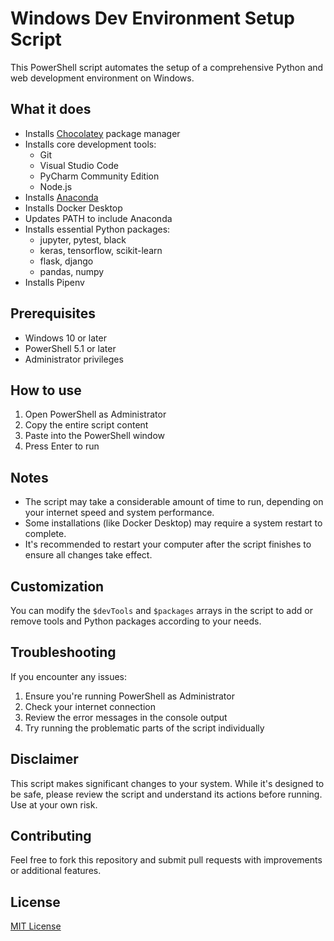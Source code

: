 # Windows Dev Environment Setup Script

This PowerShell script automates the setup of a comprehensive Python and web development environment on Windows.

## What it does

- Installs [Chocolatey](https://chocolatey.org/) package manager
- Installs core development tools:
  - Git
  - Visual Studio Code
  - PyCharm Community Edition
  - Node.js
- Installs [Anaconda](https://www.anaconda.com/)
- Installs Docker Desktop
- Updates PATH to include Anaconda
- Installs essential Python packages:
  - jupyter, pytest, black
  - keras, tensorflow, scikit-learn
  - flask, django
  - pandas, numpy
- Installs Pipenv

## Prerequisites

- Windows 10 or later
- PowerShell 5.1 or later
- Administrator privileges

## How to use

1. Open PowerShell as Administrator
2. Copy the entire script content
3. Paste into the PowerShell window
4. Press Enter to run

## Notes

- The script may take a considerable amount of time to run, depending on your internet speed and system performance.
- Some installations (like Docker Desktop) may require a system restart to complete.
- It's recommended to restart your computer after the script finishes to ensure all changes take effect.

## Customization

You can modify the `$devTools` and `$packages` arrays in the script to add or remove tools and Python packages according to your needs.

## Troubleshooting

If you encounter any issues:
1. Ensure you're running PowerShell as Administrator
2. Check your internet connection
3. Review the error messages in the console output
4. Try running the problematic parts of the script individually

## Disclaimer

This script makes significant changes to your system. While it's designed to be safe, please review the script and understand its actions before running. Use at your own risk.

## Contributing

Feel free to fork this repository and submit pull requests with improvements or additional features.

## License

[MIT License](LICENSE)
